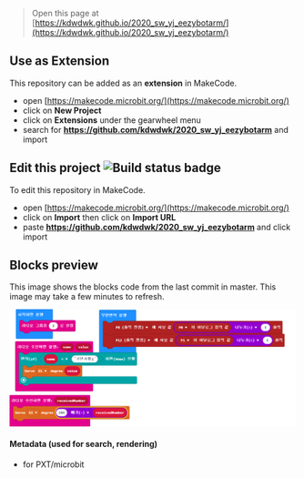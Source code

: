 
> Open this page at [https://kdwdwk.github.io/2020_sw_yj_eezybotarm/](https://kdwdwk.github.io/2020_sw_yj_eezybotarm/)

## Use as Extension

This repository can be added as an **extension** in MakeCode.

* open [https://makecode.microbit.org/](https://makecode.microbit.org/)
* click on **New Project**
* click on **Extensions** under the gearwheel menu
* search for **https://github.com/kdwdwk/2020_sw_yj_eezybotarm** and import

## Edit this project ![Build status badge](https://github.com/kdwdwk/2020_sw_yj_eezybotarm/workflows/MakeCode/badge.svg)

To edit this repository in MakeCode.

* open [https://makecode.microbit.org/](https://makecode.microbit.org/)
* click on **Import** then click on **Import URL**
* paste **https://github.com/kdwdwk/2020_sw_yj_eezybotarm** and click import

## Blocks preview

This image shows the blocks code from the last commit in master.
This image may take a few minutes to refresh.

![A rendered view of the blocks](https://github.com/kdwdwk/2020_sw_yj_eezybotarm/raw/master/.github/makecode/blocks.png)

#### Metadata (used for search, rendering)

* for PXT/microbit
<script src="https://makecode.com/gh-pages-embed.js"></script><script>makeCodeRender("{{ site.makecode.home_url }}", "{{ site.github.owner_name }}/{{ site.github.repository_name }}");</script>
